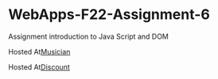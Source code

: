 # WebApps-F22-Assignment-6
Assignment introduction to Java Script and DOM

Hosted At[Musician](https://44-563-web-apps-f22.github.io/44563-webapps-assignment-6-vineetharavuri2/musician.html)

Hosted At[Discount](https://44-563-web-apps-f22.github.io/44563-webapps-assignment-6-vineetharavuri2/discount.html)